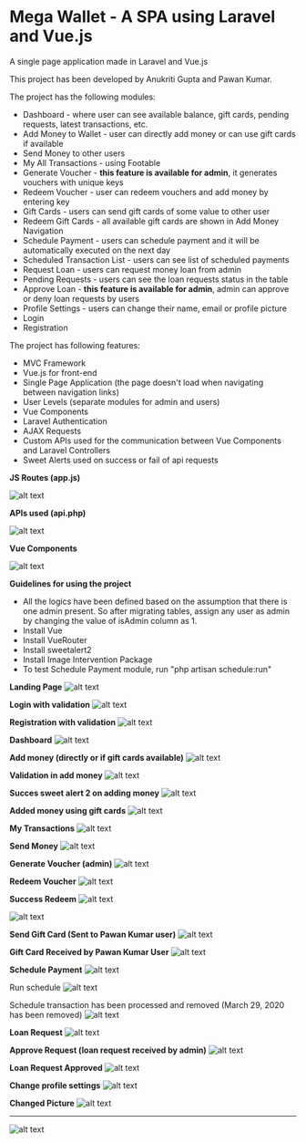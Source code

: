 # Mega Wallet - A SPA using Laravel and Vue.js
A single page application made in Laravel and Vue.js

This project has been developed by Anukriti Gupta and Pawan Kumar.

The project has the following modules:
- Dashboard - where user can see available balance, gift cards, pending requests, latest transactions, etc.
- Add Money to Wallet - user can directly add money or can use gift cards if available
- Send Money to other users
- My All Transactions - using Footable
- Generate Voucher - **this feature is available for admin**, it generates vouchers with unique keys
- Redeem Voucher - user can redeem vouchers and add money by entering key
- Gift Cards - users can send gift cards of some value to other user
- Redeem Gift Cards - all available gift cards are shown in Add Money Navigation
- Schedule Payment - users can schedule payment and it will be automatically executed on the next day
- Scheduled Transaction List - users can see list of scheduled payments
- Request Loan - users can request money loan from admin
- Pending Requests - users can see the loan requests status in the table 
- Approve Loan - **this feature is available for admin**, admin can approve or deny loan requests by users
- Profile Settings - users can change their name, email or profile picture
- Login
- Registration


The project has following features:
- MVC Framework
- Vue.js for front-end
- Single Page Application (the page doesn't load when navigating between navigation links)
- User Levels (separate modules for admin and users)
- Vue Components
- Laravel Authentication
- AJAX Requests
- Custom APIs used for the communication between Vue Components and Laravel Controllers
- Sweet Alerts used on success or fail of api requests

**JS Routes (app.js)**


![alt text](https://github.com/anukritigupta24/laravel_project-mega_wallet/blob/gh-pages/screenshots/Screenshot%20(111).png)



**APIs used (api.php)**


![alt text](https://github.com/anukritigupta24/laravel_project-mega_wallet/blob/gh-pages/screenshots/Screenshot%20(112).png)


**Vue Components**


![alt text](https://github.com/anukritigupta24/laravel_project-mega_wallet/blob/gh-pages/screenshots/Screenshot%20(110).png)





**Guidelines for using the project**
- All the logics have been defined based on the assumption that there is one admin present. So after migrating tables, assign any user as admin by changing the value of isAdmin column as 1.
- Install Vue
- Install VueRouter
- Install sweetalert2
- Install Image Intervention Package
- To test Schedule Payment module, run "php artisan schedule:run"



**Landing Page**
![alt text](https://github.com/anukritigupta24/laravel_project-mega_wallet/blob/gh-pages/screenshots/Screenshot%20(77).png)



**Login with validation**
![alt text](https://github.com/anukritigupta24/laravel_project-mega_wallet/blob/gh-pages/screenshots/Screenshot%20(78).png)



**Registration with validation**
![alt text](https://github.com/anukritigupta24/laravel_project-mega_wallet/blob/gh-pages/screenshots/Screenshot%20(79).png)



**Dashboard**
![alt text](https://github.com/anukritigupta24/laravel_project-mega_wallet/blob/gh-pages/screenshots/Screenshot%20(80).png)



**Add money (directly or if gift cards available)**
![alt text](https://github.com/anukritigupta24/laravel_project-mega_wallet/blob/gh-pages/screenshots/Screenshot%20(81).png)



**Validation in add money**
![alt text](https://github.com/anukritigupta24/laravel_project-mega_wallet/blob/gh-pages/screenshots/Screenshot%20(82).png)



**Succes sweet alert 2 on adding money**
![alt text](https://github.com/anukritigupta24/laravel_project-mega_wallet/blob/gh-pages/screenshots/Screenshot%20(83).png)



**Added money using gift cards**
![alt text](https://github.com/anukritigupta24/laravel_project-mega_wallet/blob/gh-pages/screenshots/Screenshot%20(84).png)



**My Transactions**
![alt text](https://github.com/anukritigupta24/laravel_project-mega_wallet/blob/gh-pages/screenshots/Screenshot%20(85).png)



**Send Money**
![alt text](https://github.com/anukritigupta24/laravel_project-mega_wallet/blob/gh-pages/screenshots/Screenshot%20(86).png)



**Generate Voucher (admin)**
![alt text](https://github.com/anukritigupta24/laravel_project-mega_wallet/blob/gh-pages/screenshots/Screenshot%20(88).png)



**Redeem Voucher**
![alt text](https://github.com/anukritigupta24/laravel_project-mega_wallet/blob/gh-pages/screenshots/Screenshot%20(87).png)



**Success Redeem**
![alt text](https://github.com/anukritigupta24/laravel_project-mega_wallet/blob/gh-pages/screenshots/Screenshot%20(89).png)

![alt text](https://github.com/anukritigupta24/laravel_project-mega_wallet/blob/gh-pages/screenshots/Screenshot%20(90).png)



**Send Gift Card (Sent to Pawan Kumar user)**
![alt text](https://github.com/anukritigupta24/laravel_project-mega_wallet/blob/gh-pages/screenshots/Screenshot%20(91).png)



**Gift Card Received by Pawan Kumar User**
![alt text](https://github.com/anukritigupta24/laravel_project-mega_wallet/blob/gh-pages/screenshots/Screenshot%20(92).png)



**Schedule Payment**
![alt text](https://github.com/anukritigupta24/laravel_project-mega_wallet/blob/gh-pages/screenshots/Screenshot%20(96).png)


Run schedule
![alt text](https://github.com/anukritigupta24/laravel_project-mega_wallet/blob/gh-pages/screenshots/Screenshot%20(95).png)


Schedule transaction has been processed and removed (March 29, 2020 has been removed)
![alt text](https://github.com/anukritigupta24/laravel_project-mega_wallet/blob/gh-pages/screenshots/Screenshot%20(97).png)



**Loan Request**
![alt text](https://github.com/anukritigupta24/laravel_project-mega_wallet/blob/gh-pages/screenshots/Screenshot%20(98).png)



**Approve Request (loan request received by admin)**
![alt text](https://github.com/anukritigupta24/laravel_project-mega_wallet/blob/gh-pages/screenshots/Screenshot%20(100).png)



**Loan Request Approved**
![alt text](https://github.com/anukritigupta24/laravel_project-mega_wallet/blob/gh-pages/screenshots/Screenshot%20(103).png)



**Change profile settings**
![alt text](https://github.com/anukritigupta24/laravel_project-mega_wallet/blob/gh-pages/screenshots/Screenshot%20(104).png)



**Changed Picture**
![alt text](https://github.com/anukritigupta24/laravel_project-mega_wallet/blob/gh-pages/screenshots/Screenshot%20(105).png)
****
![alt text](https://github.com/anukritigupta24/laravel_project-mega_wallet/blob/gh-pages/screenshots/Screenshot%20(106).png)







